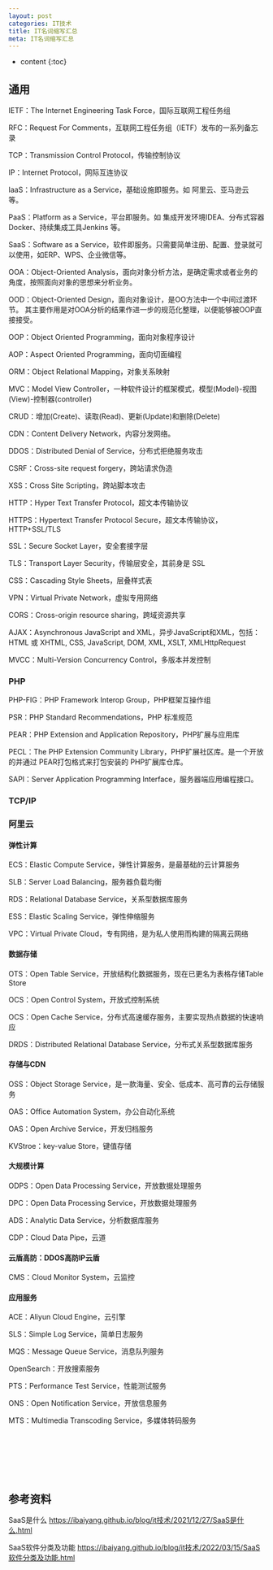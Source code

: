 ```yaml
---
layout: post
categories: IT技术
title: IT名词缩写汇总
meta: IT名词缩写汇总
---
```

* content
{:toc}
  
## 通用

IETF：The Internet Engineering Task Force，国际互联网工程任务组

RFC：Request For Comments，互联网工程任务组（IETF）发布的一系列备忘录

TCP：Transmission Control Protocol，传输控制协议

IP：Internet Protocol，网际互连协议

IaaS：Infrastructure as a Service，基础设施即服务。如 阿里云、亚马逊云 等。

PaaS：Platform as a Service，平台即服务。如 集成开发环境IDEA、分布式容器Docker、持续集成工具Jenkins 等。

SaaS：Software as a Service，软件即服务。只需要简单注册、配置、登录就可以使用，如ERP、WPS、企业微信等。

OOA：Object-Oriented Analysis，面向对象分析方法，是确定需求或者业务的角度，按照面向对象的思想来分析业务。

OOD：Object-Oriented Design，面向对象设计，是OO方法中一个中间过渡环节。
其主要作用是对OOA分析的结果作进一步的规范化整理，以便能够被OOP直接接受。

OOP：Object Oriented Programming，面向对象程序设计

AOP：Aspect Oriented Programming，面向切面编程

ORM：Object Relational Mapping，对象关系映射

MVC：Model View Controller，一种软件设计的框架模式，模型(Model)-视图(View)-控制器(controller)

CRUD：增加(Create)、读取(Read)、更新(Update)和删除(Delete)

CDN：Content Delivery Network，内容分发网络。

DDOS：Distributed Denial of Service，分布式拒绝服务攻击

CSRF：Cross-site request forgery，跨站请求伪造

XSS：Cross Site Scripting，跨站脚本攻击

HTTP：Hyper Text Transfer Protocol，超文本传输协议

HTTPS：Hypertext Transfer Protocol Secure，超文本传输协议，HTTP+SSL/TLS

SSL：Secure Socket Layer，安全套接字层

TLS：Transport Layer Security，传输层安全，其前身是 SSL

CSS：Cascading Style Sheets，层叠样式表

VPN：Virtual Private Network，虚拟专用网络

CORS：Cross-origin resource sharing，跨域资源共享

AJAX：Asynchronous JavaScript and XML，异步JavaScript和XML，包括：HTML 或 XHTML, CSS, JavaScript, DOM, XML, XSLT, XMLHttpRequest

MVCC：Multi-Version Concurrency Control，多版本并发控制

### PHP

PHP-FIG：PHP Framework Interop Group，PHP框架互操作组

PSR：PHP Standard Recommendations，PHP 标准规范

PEAR：PHP Extension and Application Repository，PHP扩展与应用库

PECL：The PHP Extension Community Library，PHP扩展社区库。是一个开放的并通过 PEAR打包格式来打包安装的 PHP扩展库仓库。

SAPI：Server Application Programming Interface，服务器端应用编程接口。

### TCP/IP



### 阿里云

#### 弹性计算

ECS：Elastic Compute Service，弹性计算服务，是最基础的云计算服务

SLB：Server Load Balancing，服务器负载均衡

RDS：Relational Database Service，关系型数据库服务

ESS：Elastic Scaling Service，弹性伸缩服务

VPC：Virtual Private Cloud，专有网络，是为私人使用而构建的隔离云网络

#### 数据存储

OTS：Open Table Service，开放结构化数据服务，现在已更名为表格存储Table Store

OCS：Open Control System，开放式控制系统 

OCS：Open Cache Service，分布式高速缓存服务，主要实现热点数据的快速响应

DRDS：Distributed Relational Database Service，分布式关系型数据库服务

#### 存储与CDN

OSS：Object Storage Service，是一款海量、安全、低成本、高可靠的云存储服务

OAS：Office Automation System，办公自动化系统

OAS：Open Archive Service，开发归档服务

KVStroe：key-value Store，键值存储

#### 大规模计算

ODPS：Open Data Processing Service，开放数据处理服务

DPC：Open Data Processing Service，开放数据处理服务

ADS：Analytic Data Service，分析数据库服务

CDP：Cloud Data Pipe，云道

#### 云盾高防：DDOS高防IP云盾

CMS：Cloud Monitor System，云监控

#### 应用服务

ACE：Aliyun Cloud Engine，云引擎

SLS：Simple Log Service，简单日志服务

MQS：Message Queue Service，消息队列服务

OpenSearch：开放搜索服务

PTS：Performance Test Service，性能测试服务 

ONS：Open Notification Service，开放信息服务

MTS：Multimedia Transcoding Service，多媒体转码服务




<br/><br/><br/><br/><br/>
## 参考资料

SaaS是什么 <https://ibaiyang.github.io/blog/it技术/2021/12/27/SaaS是什么.html>

SaaS软件分类及功能 <https://ibaiyang.github.io/blog/it技术/2022/03/15/SaaS软件分类及功能.html>

